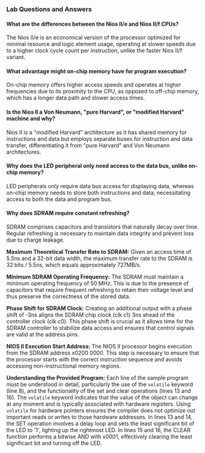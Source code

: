 ### Lab Questions and Answers

#### What are the differences between the Nios II/e and Nios II/f CPUs?
The Nios II/e is an economical version of the processor optimized for minimal resource and logic element usage, operating at slower speeds due to a higher clock cycle count per instruction, unlike the faster Nios II/f variant.

#### What advantage might on-chip memory have for program execution?
On-chip memory offers higher access speeds and operates at higher frequencies due to its proximity to the CPU, as opposed to off-chip memory, which has a longer data path and slower access times.

#### Is the Nios II a Von Neumann, "pure Harvard", or "modified Harvard" machine and why?
Nios II is a "modified Harvard" architecture as it has shared memory for instructions and data but employs separate buses for instruction and data transfer, differentiating it from "pure Harvard" and Von Neumann architectures.

#### Why does the LED peripheral only need access to the data bus, unlike on-chip memory?
LED peripherals only require data bus access for displaying data, whereas on-chip memory needs to store both instructions and data, necessitating access to both the data and program bus.

#### Why does SDRAM require constant refreshing?
SDRAM comprises capacitors and transistors that naturally decay over time. Regular refreshing is necessary to maintain data integrity and prevent loss due to charge leakage.









**Maximum Theoretical Transfer Rate to SDRAM:**
Given an access time of 5.5ns and a 32-bit data width, the maximum transfer rate to the SDRAM is 32 bits / 5.5ns, which equals approximately 727MB/s.

**Minimum SDRAM Operating Frequency:**
The SDRAM must maintain a minimum operating frequency of 50 MHz. This is due to the presence of capacitors that require frequent refreshing to retain their voltage level and thus preserve the correctness of the stored data.

**Phase Shift for SDRAM Clock:**
Creating an additional output with a phase shift of -3ns aligns the SDRAM chip clock (clk c1) 3ns ahead of the controller clock (clk c0). This phase shift is crucial as it allows time for the SDRAM controller to stabilize data access and ensures that control signals are valid at the address pins.

**NIOS II Execution Start Address:**
The NIOS II processor begins execution from the SDRAM address x0200 0000. This step is necessary to ensure that the processor starts with the correct instruction sequence and avoids accessing non-instructional memory regions.

**Understanding the Provided Program:**
Each line of the sample program must be understood in detail, particularly the use of the `volatile` keyword (line 8), and the functionality of the set and clear operations (lines 13 and 16). The `volatile` keyword indicates that the value of the object can change at any moment and is typically associated with hardware registers. Using `volatile` for hardware pointers ensures the compiler does not optimize out important reads or writes to those hardware addresses. In lines 13 and 14, the SET operation involves a delay loop and sets the least significant bit of the LED to '1', lighting up the rightmost LED. In lines 15 and 16, the CLEAR function performs a bitwise AND with x0001, effectively clearing the least significant bit and turning off the LED.